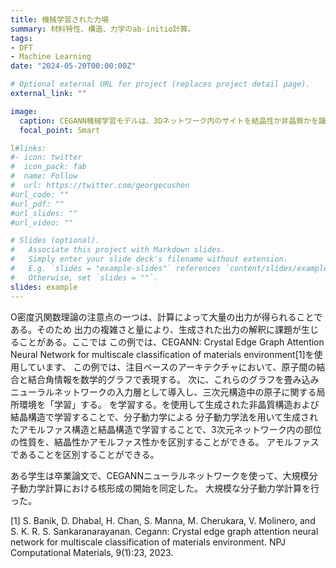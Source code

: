 ```yaml
---
title: 機械学習された力場
summary: 材料特性、構造、力学のab-initio計算。
tags:
- DFT
- Machine Learning
date: "2024-05-20T00:00:00Z"

# Optional external URL for project (replaces project detail page).
external_link: ""

image:
  caption: CEGANN機械学習モデルは、3Dネットワーク内のサイトを結晶性か非晶質かを識別する。
  focal_point: Smart

l#links:
#- icon: twitter
#  icon_pack: fab
#  name: Follow
#  url: https://twitter.com/georgecushen
#url_code: ""
#url_pdf: ""
#url_slides: ""
#url_video: ""

# Slides (optional).
#   Associate this project with Markdown slides.
#   Simply enter your slide deck's filename without extension.
#   E.g. `slides = "example-slides"` references `content/slides/example-slides.md`.
#   Otherwise, set `slides = ""`.
slides: example
---
```



O密度汎関数理論の注意点の一つは、計算によって大量の出力が得られることである。そのため 
出力の複雑さと量により、生成された出力の解釈に課題が生じることがある。ここでは
この例では、CEGANN: Crystal Edge Graph Attention Neural Network for multiscale classification of materials environment[1]を使用しています、
この例では、注目ベースのアーキテクチャにおいて、原子間の結合と結合角情報を数学的グラフで表現する。
次に、これらのグラフを畳み込みニューラルネットワークの入力層として導入し、三次元構造中の原子に関する局所環境を「学習」する。
を学習する。を使用して生成された非晶質構造および結晶構造で学習することで、分子動力学による
分子動力学法を用いて生成されたアモルファス構造と結晶構造で学習することで、3次元ネットワーク内の部位の性質を、結晶性かアモルファス性かを区別することができる。
アモルファスであることを区別することができる。

ある学生は卒業論文で、CEGANNニューラルネットワークを使って、大規模分子動力学計算における核形成の開始を同定した。
 大規模な分子動力学計算を行った。


[1] S. Banik, D. Dhabal, H. Chan, S. Manna, M. Cherukara, V. Molinero, and S. K. R. S. Sankaranarayanan.
 Cegann: Crystal edge graph attention neural network for multiscale classification of materials environment. NPJ Computational Materials, 9(1):23, 2023.

